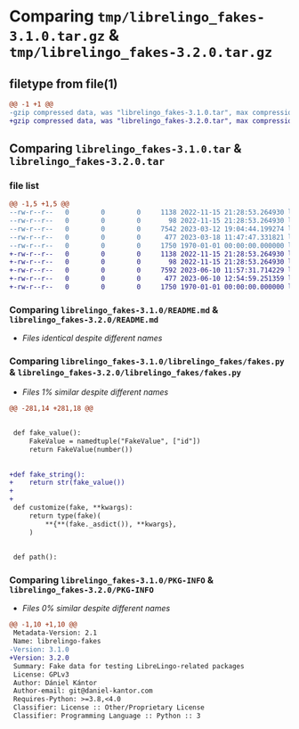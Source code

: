 # Comparing `tmp/librelingo_fakes-3.1.0.tar.gz` & `tmp/librelingo_fakes-3.2.0.tar.gz`

## filetype from file(1)

```diff
@@ -1 +1 @@
-gzip compressed data, was "librelingo_fakes-3.1.0.tar", max compression
+gzip compressed data, was "librelingo_fakes-3.2.0.tar", max compression
```

## Comparing `librelingo_fakes-3.1.0.tar` & `librelingo_fakes-3.2.0.tar`

### file list

```diff
@@ -1,5 +1,5 @@
--rw-r--r--   0        0        0     1138 2022-11-15 21:28:53.264930 librelingo_fakes-3.1.0/README.md
--rw-r--r--   0        0        0       98 2022-11-15 21:28:53.264930 librelingo_fakes-3.1.0/librelingo_fakes/__init__.py
--rw-r--r--   0        0        0     7542 2023-03-12 19:04:44.199274 librelingo_fakes-3.1.0/librelingo_fakes/fakes.py
--rw-r--r--   0        0        0      477 2023-03-18 11:47:47.331821 librelingo_fakes-3.1.0/pyproject.toml
--rw-r--r--   0        0        0     1750 1970-01-01 00:00:00.000000 librelingo_fakes-3.1.0/PKG-INFO
+-rw-r--r--   0        0        0     1138 2022-11-15 21:28:53.264930 librelingo_fakes-3.2.0/README.md
+-rw-r--r--   0        0        0       98 2022-11-15 21:28:53.264930 librelingo_fakes-3.2.0/librelingo_fakes/__init__.py
+-rw-r--r--   0        0        0     7592 2023-06-10 11:57:31.714229 librelingo_fakes-3.2.0/librelingo_fakes/fakes.py
+-rw-r--r--   0        0        0      477 2023-06-10 12:54:59.251359 librelingo_fakes-3.2.0/pyproject.toml
+-rw-r--r--   0        0        0     1750 1970-01-01 00:00:00.000000 librelingo_fakes-3.2.0/PKG-INFO
```

### Comparing `librelingo_fakes-3.1.0/README.md` & `librelingo_fakes-3.2.0/README.md`

 * *Files identical despite different names*

### Comparing `librelingo_fakes-3.1.0/librelingo_fakes/fakes.py` & `librelingo_fakes-3.2.0/librelingo_fakes/fakes.py`

 * *Files 1% similar despite different names*

```diff
@@ -281,14 +281,18 @@
 
 
 def fake_value():
     FakeValue = namedtuple("FakeValue", ["id"])
     return FakeValue(number())
 
 
+def fake_string():
+    return str(fake_value())
+
+
 def customize(fake, **kwargs):
     return type(fake)(
         **{**(fake._asdict()), **kwargs},
     )
 
 
 def path():
```

### Comparing `librelingo_fakes-3.1.0/PKG-INFO` & `librelingo_fakes-3.2.0/PKG-INFO`

 * *Files 0% similar despite different names*

```diff
@@ -1,10 +1,10 @@
 Metadata-Version: 2.1
 Name: librelingo-fakes
-Version: 3.1.0
+Version: 3.2.0
 Summary: Fake data for testing LibreLingo-related packages
 License: GPLv3
 Author: Dániel Kántor
 Author-email: git@daniel-kantor.com
 Requires-Python: >=3.8,<4.0
 Classifier: License :: Other/Proprietary License
 Classifier: Programming Language :: Python :: 3
```


